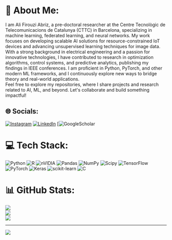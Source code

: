 # 💫 About Me:
I am Ali Firouzi Abriz, a pre-doctoral researcher at the Centre Tecnològic de Telecomunicacions de Catalunya (CTTC) in Barcelona, specializing in machine learning, federated learning, and neural networks. My work focuses on developing scalable AI solutions for resource-constrained IoT devices and advancing unsupervised learning techniques for image data.<br>With a strong background in electrical engineering and a passion for innovative technologies, I have contributed to research in optimization algorithms, control systems, and predictive analytics, publishing my findings in IEEE conferences. I am proficient in Python, PyTorch, and other modern ML frameworks, and I continuously explore new ways to bridge theory and real-world applications.<br>Feel free to explore my repositories, where I share projects and research related to AI, ML, and beyond. Let's collaborate and build something impactful!<br>


## 🌐 Socials:
[![Instagram](https://img.shields.io/badge/Instagram-%23E4405F.svg?logo=Instagram&logoColor=white)](https://instagram.com/Ali_Firouzi) [![LinkedIn](https://img.shields.io/badge/LinkedIn-%230077B5.svg?logo=linkedin&logoColor=white)](https://linkedin.com/in/AliFirouziAbriz) [![GoogleScholar]((https://scholar.google.com/citations?user=dcVIQXoAAAAJ&hl=es&oi=ao)) 

# 💻 Tech Stack:
![Python](https://img.shields.io/badge/python-3670A0?style=for-the-badge&logo=python&logoColor=ffdd54) ![R](https://img.shields.io/badge/r-%23276DC3.svg?style=for-the-badge&logo=r&logoColor=white) ![nVIDIA](https://img.shields.io/badge/cuda-000000.svg?style=for-the-badge&logo=nVIDIA&logoColor=green) ![Pandas](https://img.shields.io/badge/pandas-%23150458.svg?style=for-the-badge&logo=pandas&logoColor=white) ![NumPy](https://img.shields.io/badge/numpy-%23013243.svg?style=for-the-badge&logo=numpy&logoColor=white) ![Scipy](https://img.shields.io/badge/SciPy-%230C55A5.svg?style=for-the-badge&logo=scipy&logoColor=%white) ![TensorFlow](https://img.shields.io/badge/TensorFlow-%23FF6F00.svg?style=for-the-badge&logo=TensorFlow&logoColor=white) ![PyTorch](https://img.shields.io/badge/PyTorch-%23EE4C2C.svg?style=for-the-badge&logo=PyTorch&logoColor=white) ![Keras](https://img.shields.io/badge/Keras-%23D00000.svg?style=for-the-badge&logo=Keras&logoColor=white) ![scikit-learn](https://img.shields.io/badge/scikit--learn-%23F7931E.svg?style=for-the-badge&logo=scikit-learn&logoColor=white) ![C](https://img.shields.io/badge/c-%2300599C.svg?style=for-the-badge&logo=c&logoColor=white)
# 📊 GitHub Stats:
![](https://github-readme-stats.vercel.app/api?username=alifirouzi&theme=dark&hide_border=false&include_all_commits=false&count_private=false)<br/>
![](https://github-readme-streak-stats.herokuapp.com/?user=alifirouzi&theme=dark&hide_border=false)<br/>
![](https://github-readme-stats.vercel.app/api/top-langs/?username=alifirouzi&theme=dark&hide_border=false&include_all_commits=false&count_private=false&layout=compact)

---
[![](https://visitcount.itsvg.in/api?id=alifirouzi&icon=0&color=0)](https://visitcount.itsvg.in)

<!-- Proudly created with GPRM ( https://gprm.itsvg.in ) -->
